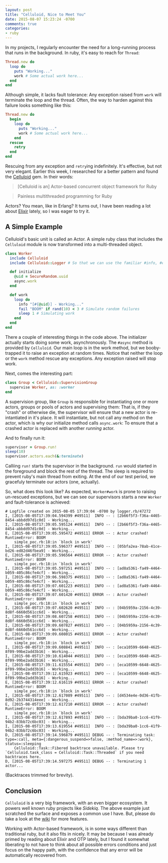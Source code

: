 ```yaml
---
layout: post
title: "Celluloid, Nice to Meet You"
date: 2015-08-07 15:23:24 -0700
comments: true
categories:
- ruby
---
```


In my projects, I regularly encounter the need for a long-running process that runs in the background. In ruby, it's easy to reach for `Thread`:

``` ruby
Thread.new do
  loop do
    puts "Working..."
    work # Some actual work here...
  end
end
```

Although simple, it lacks fault tolerance: Any exception raised from `work` will terminate the loop and the thread. Often, the way to harden against this failure looks something like this:

``` ruby
Thread.new do
  begin
    loop do
      puts "Working..."
      work # Some actual work here...
    end
  rescue
    retry
  end
end
```

Rescuing from any exception and `retry`ing indefinitely. It's effective, but not very elegant. Earlier this week, I researched for a better pattern and found the [Celluloid][1] gem. In their words:

> [Celluloid is an] Actor-based concurrent object framework for Ruby

> Painless multithreaded programming for Ruby

Actors? You mean, like in Erlang? It turns out, I have been reading a lot about [Elixir][2] lately, so I was eager to try it.

## A Simple Example

Celluloid's basic unit is called an Actor. A simple ruby class that includes the `Celluloid` module is now transformed into a multi-threaded object.

``` ruby
class Worker
  include Celluloid
  include Celluloid::Logger # So that we can use the familiar #info, #error, etc.

  def initialize
    @uid = SecureRandom.uuid
    async.work
  end

  def work
    loop do
      info "[#{@uid}] - Working..."
      fail "BOOM" if rand(10) < 3 # Simulate random failures
      sleep 1 # Simulating work
    end
  end
end
```
There a couple of interesting things in the code above. The initializer actually starts doing some work, asynchronously. The `#async` method is provided by `Celluloid`. Our main loop is in the work method, but we booby-trapped it to raise an exception at random times. Notice that neither the loop or the `work` method rescue any exceptions. Any exception raised will stop work.

Next, comes the interesting part:

``` ruby
class Group < Celluloid::SupervisionGroup
  supervise Worker, as: :worker
end
```

A supervision group, like `Group` is responsible for instantiating one or more actors, groups or pools of actors and supervising them: That is, if they "crash" or otherwise die, the supervisor will ensure that a new actor is re-intantiated in it's place. It will instantiate, but not call any method on the actor, which is why our initialize method calls `async.work`: To ensure that a crashed actor is replaced with another _running_ actor.

And to finally run it:

``` ruby
supervisor = Group.run!
sleep(10)
supervisor.actors.each(&:terminate)
```

Calliing `run!` starts the supervisor in the background. `run` would started in the foreground and block the rest of the thread. The sleep is required to prevent ruby's main thread from exiting. At the end of our test period, we gracefuly terminate our actors (one, actually).

So, what does this look like? As expected, `Worker#work` is prone to raising un-rescued exceptions, but we can see our supervisors starts a new `Worker` and fault-tolerance is achieved:

``` text
# Logfile created on 2015-08-05 17:39:04 -0700 by logger.rb/47272
I, [2015-08-05T17:39:04.594399 #49511]  INFO -- : [2b66f5f3-f36a-4465-8454-abbdd97d1c0d] - Working...
I, [2015-08-05T17:39:05.595124 #49511]  INFO -- : [2b66f5f3-f36a-4465-8454-abbdd97d1c0d] - Working...
E, [2015-08-05T17:39:05.595472 #49511] ERROR -- : Actor crashed!
RuntimeError: BOOM
    simple_poc.rb:18:in `block in work'
I, [2015-08-05T17:39:05.596377 #49511]  INFO -- : [05bfa2ea-78ab-41ce-bd26-ed82d46fbea9] - Working...
E, [2015-08-05T17:39:05.596564 #49511] ERROR -- : Actor crashed!
RuntimeError: BOOM
    simple_poc.rb:18:in `block in work'
I, [2015-08-05T17:39:05.597251 #49511]  INFO -- : [ad8a5361-fa49-4464-b059-405c86cfe4cf] - Working...
I, [2015-08-05T17:39:06.598375 #49511]  INFO -- : [ad8a5361-fa49-4464-b059-405c86cfe4cf] - Working...
I, [2015-08-05T17:39:07.601223 #49511]  INFO -- : [ad8a5361-fa49-4464-b059-405c86cfe4cf] - Working...
E, [2015-08-05T17:39:07.601420 #49511] ERROR -- : Actor crashed!
RuntimeError: BOOM
    simple_poc.rb:18:in `block in work'
I, [2015-08-05T17:39:07.602620 #49511]  INFO -- : [04b5959a-2156-4c39-8d8f-6660d561cc6d] - Working...
I, [2015-08-05T17:39:08.607258 #49511]  INFO -- : [04b5959a-2156-4c39-8d8f-6660d561cc6d] - Working...
I, [2015-08-05T17:39:09.607827 #49511]  INFO -- : [04b5959a-2156-4c39-8d8f-6660d561cc6d] - Working...
E, [2015-08-05T17:39:09.608015 #49511] ERROR -- : Actor crashed!
RuntimeError: BOOM
    simple_poc.rb:18:in `block in work'
I, [2015-08-05T17:39:09.608841 #49511]  INFO -- : [eca10599-6648-4625-8f09-99be2add3b16] - Working...
I, [2015-08-05T17:39:10.614044 #49511]  INFO -- : [eca10599-6648-4625-8f09-99be2add3b16] - Working...
I, [2015-08-05T17:39:11.615554 #49511]  INFO -- : [eca10599-6648-4625-8f09-99be2add3b16] - Working...
I, [2015-08-05T17:39:12.615923 #49511]  INFO -- : [eca10599-6648-4625-8f09-99be2add3b16] - Working...
E, [2015-08-05T17:39:12.616119 #49511] ERROR -- : Actor crashed!
RuntimeError: BOOM
    simple_poc.rb:18:in `block in work'
I, [2015-08-05T17:39:12.617089 #49511]  INFO -- : [d4534e4e-0d36-41fb-8d92-2b3744314eee] - Working...
E, [2015-08-05T17:39:12.617210 #49511] ERROR -- : Actor crashed!
RuntimeError: BOOM
    simple_poc.rb:18:in `block in work'
I, [2015-08-05T17:39:12.617893 #49511]  INFO -- : [bda39ba0-1cc6-41f9-94b2-83bb72c6bc03] - Working...
I, [2015-08-05T17:39:13.619554 #49511]  INFO -- : [bda39ba0-1cc6-41f9-94b2-83bb72c6bc03] - Working...
D, [2015-08-05T17:39:14.596879 #49511] DEBUG -- : Terminating task: type=:call, meta={:dangerous_suspend=>false, :method_name=>:work}, status=:sleeping
    Celluloid::Task::Fibered backtrace unavailable. Please try `Celluloid.task_class = Celluloid::Task::Threaded` if you need backtraces here.
D, [2015-08-05T17:39:14.597275 #49511] DEBUG -- : Terminating 1 actor...
```

(Backtraces trimmed for brevity).

## Conclusion

`Celluloid` is a very big framework, with an even bigger ecosystem. It powers well known ruby projects like *Sidekiq*. The above example just scratched the surface and exposes a common use I have. But, please do take a look at the [wiki][3] for more features.

Working with Actor-based framework, is in some ways different than traditional ruby, but it also fits in nicely. It may be because I was already primed by reading about Elixir and OTP lately, but I found it somewhat liberating to not have to think about all possible errors conditions and just focus on the happy path, with the confidence that any error will be automatically recovered from.

[1]: https://celluloid.io/
[2]: /blog/categories/elixir/
[3]: https://github.com/celluloid/celluloid/wiki
